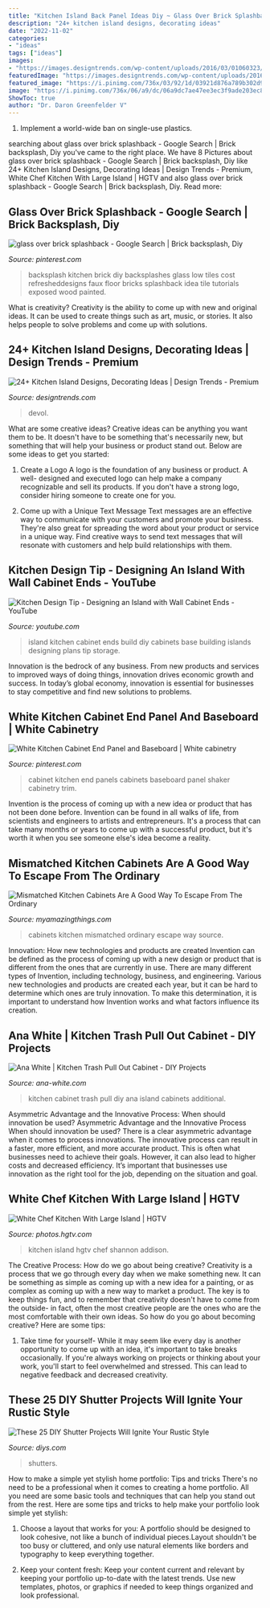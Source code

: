 ```yaml
---
title: "Kitchen Island Back Panel Ideas Diy ~ Glass Over Brick Splashback"
description: "24+ kitchen island designs, decorating ideas"
date: "2022-11-02"
categories:
- "ideas"
tags: ["ideas"]
images:
- "https://images.designtrends.com/wp-content/uploads/2016/03/01060323/Farmhouse-kitchen-Island-Ideas.jpg"
featuredImage: "https://images.designtrends.com/wp-content/uploads/2016/03/01060323/Farmhouse-kitchen-Island-Ideas.jpg"
featured_image: "https://i.pinimg.com/736x/03/92/1d/03921d876a789b302d90c915a00b5d6c--white-kitchen-cabinets-white-kitchens.jpg"
image: "https://i.pinimg.com/736x/06/a9/dc/06a9dc7ae47ee3ec3f9ade203ec8a451--kitchen-brick-brick-backsplash-kitchen-faux.jpg"
ShowToc: true
author: "Dr. Daron Greenfelder V"
---
```



1. Implement a world-wide ban on single-use plastics.

	

		
searching about glass over brick splashback - Google Search | Brick backsplash, Diy you've came to the right place. We have 8 Pictures about glass over brick splashback - Google Search | Brick backsplash, Diy like 24+ Kitchen Island Designs, Decorating Ideas | Design Trends - Premium, White Chef Kitchen With Large Island | HGTV and also glass over brick splashback - Google Search | Brick backsplash, Diy. Read more:
		
    
## Glass Over Brick Splashback - Google Search | Brick Backsplash, Diy

<img loading=lazy src="https://i.pinimg.com/736x/06/a9/dc/06a9dc7ae47ee3ec3f9ade203ec8a451--kitchen-brick-brick-backsplash-kitchen-faux.jpg" onerror="this.onerror=null;this.src='https://tse4.mm.bing.net/th?id=OIP.LLtsMf-2y1FAO9seC5kYawAAAA&amp;pid=15.1';" alt="glass over brick splashback - Google Search | Brick backsplash, Diy">

_Source: pinterest.com_

>backsplash kitchen brick diy backsplashes glass low tiles cost refresheddesigns faux floor bricks splashback idea tile tutorials exposed wood painted. 

	

What is creativity?
Creativity is the ability to come up with new and original ideas. It can be used to create things such as art, music, or stories. It also helps people to solve problems and come up with solutions.

    
## 24+ Kitchen Island Designs, Decorating Ideas | Design Trends - Premium

<img loading=lazy src="https://images.designtrends.com/wp-content/uploads/2016/03/01060323/Farmhouse-kitchen-Island-Ideas.jpg" onerror="this.onerror=null;this.src='https://tse1.mm.bing.net/th?id=OIP.afRlJXb-RwipXQ5EWPsnVAHaLH&amp;pid=15.1';" alt="24+ Kitchen Island Designs, Decorating Ideas | Design Trends - Premium">

_Source: designtrends.com_

>devol. 

	

What are some creative ideas?
Creative ideas can be anything you want them to be. It doesn't have to be something that's necessarily new, but something that will help your business or product stand out. Below are some ideas to get you started:
1. Create a Logo
A logo is the foundation of any business or product. A well- designed and executed logo can help make a company recognizable and sell its products. If you don't have a strong logo, consider hiring someone to create one for you.

2. Come up with a Unique Text Message
Text messages are an effective way to communicate with your customers and promote your business. They're also great for spreading the word about your product or service in a unique way. Find creative ways to send text messages that will resonate with customers and help build relationships with them.


    
## Kitchen Design Tip - Designing An Island With Wall Cabinet Ends - YouTube

<img loading=lazy src="http://i.ytimg.com/vi/nVKGGNC2VH4/maxresdefault.jpg" onerror="this.onerror=null;this.src='https://tse4.mm.bing.net/th?id=OIP.arFo_GrLwdsI9m1GRS53IwHaEK&amp;pid=15.1';" alt="Kitchen Design Tip - Designing an Island with Wall Cabinet Ends - YouTube">

_Source: youtube.com_

>island kitchen cabinet ends build diy cabinets base building islands designing plans tip storage. 

	

Innovation is the bedrock of any business. From new products and services to improved ways of doing things, innovation drives economic growth and success. In today’s global economy, innovation is essential for businesses to stay competitive and find new solutions to problems.

    
## White Kitchen Cabinet End Panel And Baseboard | White Cabinetry

<img loading=lazy src="https://i.pinimg.com/736x/03/92/1d/03921d876a789b302d90c915a00b5d6c--white-kitchen-cabinets-white-kitchens.jpg" onerror="this.onerror=null;this.src='https://tse4.mm.bing.net/th?id=OIP.Ge-tdKDxYAaEt9H5ylzIogHaE7&amp;pid=15.1';" alt="White Kitchen Cabinet End Panel and Baseboard | White cabinetry">

_Source: pinterest.com_

>cabinet kitchen end panels cabinets baseboard panel shaker cabinetry trim. 

	

Invention is the process of coming up with a new idea or product that has not been done before. Invention can be found in all walks of life, from scientists and engineers to artists and entrepreneurs. It's a process that can take many months or years to come up with a successful product, but it's worth it when you see someone else's idea become a reality.

    
## Mismatched Kitchen Cabinets Are A Good Way To Escape From The Ordinary

<img loading=lazy src="http://myamazingthings.com/wp-content/uploads/2017/10/mismatched-kitchen-cabinets-3.jpg" onerror="this.onerror=null;this.src='https://tse2.mm.bing.net/th?id=OIP.qikoA6IBbomuvywnX9H84wHaFA&amp;pid=15.1';" alt="Mismatched Kitchen Cabinets Are A Good Way To Escape From The Ordinary">

_Source: myamazingthings.com_

>cabinets kitchen mismatched ordinary escape way source. 

	

Innovation: How new technologies and products are created
Invention can be defined as the process of coming up with a new design or product that is different from the ones that are currently in use. There are many different types of Invention, including technology, business, and engineering. 
 Various new technologies and products are created each year, but it can be hard to determine which ones are truly innovation. To make this determination, it is important to understand how Invention works and what factors influence its creation.

    
## Ana White | Kitchen Trash Pull Out Cabinet - DIY Projects

<img loading=lazy src="http://www.ana-white.com/sites/default/files/3154810628_1338046142.jpg" onerror="this.onerror=null;this.src='https://tse3.mm.bing.net/th?id=OIP.H65MsSJvOPCvhjBCDqJmFQAAAA&amp;pid=15.1';" alt="Ana White | Kitchen Trash Pull Out Cabinet - DIY Projects">

_Source: ana-white.com_

>kitchen cabinet trash pull diy ana island cabinets additional. 

	

Asymmetric Advantage and the Innovative Process: When should innovation be used?
Asymmetric Advantage and the Innovative Process
When should innovation be used? There is a clear asymmetric advantage when it comes to process innovations. The innovative process can result in a faster, more efficient, and more accurate product. This is often what businesses need to achieve their goals. However, it can also lead to higher costs and decreased efficiency. It’s important that businesses use innovation as the right tool for the job, depending on the situation and goal.

    
## White Chef Kitchen With Large Island | HGTV

<img loading=lazy src="https://hgtvhome.sndimg.com/content/dam/images/hgtv/fullset/2018/1/8/0/IO_Holly-Bero-Interiors_Westridge-Kitchen-Renovation_3.jpg.rend.hgtvcom.966.1449.suffix/1515421910781.jpeg" onerror="this.onerror=null;this.src='https://tse1.mm.bing.net/th?id=OIP.dB-E0lcxwkHzrxnrXI0t-gHaLG&amp;pid=15.1';" alt="White Chef Kitchen With Large Island | HGTV">

_Source: photos.hgtv.com_

>kitchen island hgtv chef shannon addison. 

	

The Creative Process: How do we go about being creative?
Creativity is a process that we go through every day when we make something new. It can be something as simple as coming up with a new idea for a painting, or as complex as coming up with a new way to market a product. The key is to keep things fun, and to remember that creativity doesn't have to come from the outside- in fact, often the most creative people are the ones who are the most comfortable with their own ideas. So how do you go about becoming creative? Here are some tips: 
1) Take time for yourself- While it may seem like every day is another opportunity to come up with an idea, it's important to take breaks occasionally. If you're always working on projects or thinking about your work, you'll start to feel overwhelmed and stressed. This can lead to negative feedback and decreased creativity.

    
## These 25 DIY Shutter Projects Will Ignite Your Rustic Style

<img loading=lazy src="https://cdn.diys.com/wp-content/uploads/2017/05/diy-hallway-tree-from-shutters.jpg" onerror="this.onerror=null;this.src='https://tse3.mm.bing.net/th?id=OIP.RqY4nOf8FZKcTXrGaXFZygHaLw&amp;pid=15.1';" alt="These 25 DIY Shutter Projects Will Ignite Your Rustic Style">

_Source: diys.com_

>shutters. 

	

How to make a simple yet stylish home portfolio: Tips and tricks
There's no need to be a professional when it comes to creating a home portfolio. All you need are some basic tools and techniques that can help you stand out from the rest. Here are some tips and tricks to help make your portfolio look simple yet stylish:
1. Choose a layout that works for you: A portfolio should be designed to look cohesive, not like a bunch of individual pieces.Layout shouldn't be too busy or cluttered, and only use natural elements like borders and typography to keep everything together.

2. Keep your content fresh: Keep your content current and relevant by keeping your portfolio up-to-date with the latest trends. Use new templates, photos, or graphics if needed to keep things organized and look professional.


